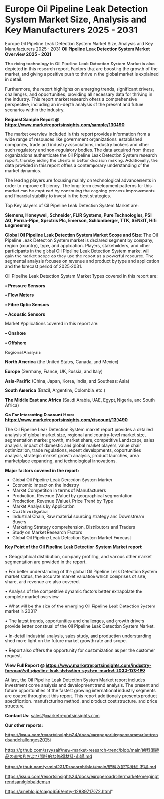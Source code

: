 # Europe Oil Pipeline Leak Detection System Market Size, Analysis and Key Manufacturers 2025 - 2031
Europe Oil Pipeline Leak Detection System Market Size, Analysis and Key Manufacturers 2025 - 2031
<Strong> Oil Pipeline Leak Detection System Market Overview 2025 - 2031</strong>

The rising technology in Oil Pipeline Leak Detection System Market is also depicted in this research report. Factors that are boosting the growth of the market, and giving a positive push to thrive in the global market is explained in detail.

Furthermore, the report highlights on emerging trends, significant drivers, challenges, and opportunities, providing all necessary data for thriving in the industry. This report market research offers a comprehensive perspective, including an in-depth analysis of the present and future scenarios within the industry.

<strong>Request Sample Report @ <a href=https://www.marketreportsinsights.com/sample/130490>https://www.marketreportsinsights.com/sample/130490</a></strong>

The market overview included in this report provides information from a wide range of resources like government organizations, established companies, trade and industry associations, industry brokers and other such regulatory and non-regulatory bodies. The data acquired from these organizations authenticate the Oil Pipeline Leak Detection System research report, thereby aiding the clients in better decision making. Additionally, the data provided in this report offers a contemporary understanding of the market dynamics.

The leading players are focusing mainly on technological advancements in order to improve efficiency. The long-term development patterns for this market can be captured by continuing the ongoing process improvements and financial stability to invest in the best strategies.

Top Key players of Oil Pipeline Leak Detection System Market are:

<strong>Siemens, Honeywell, Schneider, FLIR Systems, Pure Technologies, PSI AG, Perma-Pipe, Spectris Plc, Emerson, Schlumberger, TTK, SENSIT, Hifi Engineering</strong>

<strong><b>Global Oil Pipeline Leak Detection System Market Scope and Size:</b></strong>
The Oil Pipeline Leak Detection System market is declared segment by company, region (country), type, and application. Players, stakeholders, and other participants in the global Oil Pipeline Leak Detection System market will gain the market scope as they use the report as a powerful resource. The segmental analysis focuses on revenue and product by type and application and the forecast period of 2025-2031.

Oil Pipeline Leak Detection System Market Types covered in this report are:

<strong>• Pressure Sensors

• Flow Meters

• Fibre Optic Sensors

• Acoustic Sensors</strong>

Market Applications covered in this report are:

<strong>• Onshore

• Offshore</strong> 

Regional Analysis

<strong>North America</strong> (the United States, Canada, and Mexico)

<strong>Europe</strong> (Germany, France, UK, Russia, and Italy)

<strong>Asia-Pacific</strong> (China, Japan, Korea, India, and Southeast Asia)

<strong>South America</strong> (Brazil, Argentina, Colombia, etc.)

<strong>The Middle East and Africa</strong> (Saudi Arabia, UAE, Egypt, Nigeria, and South Africa)

<strong>Go For Interesting Discount Here: <a href=https://www.marketreportsinsights.com/discount/130490>https://www.marketreportsinsights.com/discount/130490</a></strong>

The Oil Pipeline Leak Detection System market report provides a detailed analysis of global market size, regional and country-level market size, segmentation market growth, market share, competitive Landscape, sales analysis, impact of domestic and global market players, value chain optimization, trade regulations, recent developments, opportunities analysis, strategic market growth analysis, product launches, area marketplace expanding, and technological innovations.

<strong><b>Major factors covered in the report:</b></strong>
<ul>
  <li>Global Oil Pipeline Leak Detection System Market </li>
  <li>Economic Impact on the Industry</li>
  <li>Market Competition in terms of Manufacturers</li>
  <li>Production, Revenue (Value) by geographical segmentation</li>
  <li>Production, Revenue (Value), Price Trend by Type</li>
  <li>Market Analysis by Application</li>
  <li>Cost Investigation</li>
  <li>Industrial Chain, Raw material sourcing strategy and Downstream Buyers</li>
  <li>Marketing Strategy comprehension, Distributors and Traders</li>
  <li>Study on Market Research Factors</li>
  <li>Global Oil Pipeline Leak Detection System Market Forecast</li>
</ul>

<strong><b>Key Point of the Oil Pipeline Leak Detection System Market report:</b></strong>

• Geographical distribution, company profiling, and various other market segmentation are provided in the report.

• For better understanding of the global Oil Pipeline Leak Detection System market status, the accurate market valuation which comprises of size, share, and revenue are also covered.

• Analysis of the competitive dynamic factors better extrapolate the complete market overview

• What will be the size of the emerging Oil Pipeline Leak Detection System market in 2031?

• The latest trends, opportunities and challenges, and growth drivers provide better construal of the Oil Pipeline Leak Detection System Market.

• In-detail industrial analysis, sales study, and production understanding shed more light on the future market growth rate and scope.

• Report also offers the opportunity for customization as per the customer request.

<strong><b>View Full Report @ <a href=https://www.marketreportsinsights.com/industry-forecast/oil-pipeline-leak-detection-system-market-2022-130490>https://www.marketreportsinsights.com/industry-forecast/oil-pipeline-leak-detection-system-market-2022-130490</a></b></strong>


At last, the Oil Pipeline Leak Detection System Market report includes investment come analysis and development trend analysis. The present and future opportunities of the fastest growing international industry segments are coated throughout this report. This report additionally presents product specification, manufacturing method, and product cost structure, and price structure.

<strong>Contact Us:</strong>
sales@marketreportsinsights.com

<strong>Our other reports:</strong>

<a href=https://issuu.com/reportsinsights24/docs/europeparkingsensorsmarkettrendsandchallenges2025i>https://issuu.com/reportsinsights24/docs/europeparkingsensorsmarkettrendsandchallenges2025i</a>

<a href=https://github.com/sayysaif/new-market-research-trend/blob/main/歯科消耗品の直接的および間接的な修復材料-市場.md>https://github.com/sayysaif/new-market-research-trend/blob/main/歯科消耗品の直接的および間接的な修復材料-市場.md</a>

<a href=https://github.com/yamini231/Research/blob/main/肥料の配布機械-市場.md>https://github.com/yamini231/Research/blob/main/肥料の配布機械-市場.md</a>

<a href=https://issuu.com/reportsinsights24/docs/europeroadrollermarketemergingtrendsandglobaldeman>https://issuu.com/reportsinsights24/docs/europeroadrollermarketemergingtrendsandglobaldeman</a>

<a href=https://ameblo.jp/cargo656/entry-12889717072.html>https://ameblo.jp/cargo656/entry-12889717072.html</a>"
